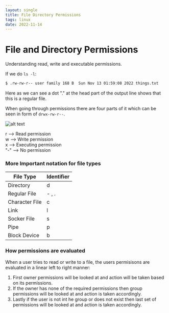 ```yaml
---
layout: single
title: File Directory Permissions
tags: linux
date: 2022-11-14
---
```


# File and Directory Permissions
Understanding read, write and executable permissions.  


If we do `ls -l`:  
```bash
$ .rw-rw-r-- user family 168 B  Sun Nov 13 01:59:08 2022 things.txt
```
Here as we can see a dot "." at the head part of the output line shows that this is a regular file.

When going through permissions there are four parts of it which can be seen in form of `drwx-rw-r--`.  


![alt text](./Linux-File-Permissions-2.webp)


r --> Read permission  
w --> Write permission  
x --> Executing permission  
"-" --> No permission


### More Important notation for file types
|File Type | Identifier|
-- | -- 
|Directory | d|
|Regular File | - , .|
|Character File | c|
|Link | l|
|Socker File | s|
|Pipe | p|
|Block Device | b|


### How permissions are evaluated

When a user tries to read or write to a file, the users permisisons are evaluated in a linear left to right manner:    
1. First owner permissions will be looked at and action will be taken based on its permissions.  
2. If the owner has none of the required permissions then group permissions will be looked at and action is taken accordingly.  
3. Lastly if the user is not int he group or does not exist then last set of permissions will be looked at and action is taken accordingly.  

